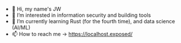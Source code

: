 - 👋 Hi, my name's JW
- 👀 I’m interested in information security and building tools
- 🌱 I’m currently learning Rust (for the fourth time), and data science (AI/ML)
- 📫 How to reach me -> https://localhost.exposed/

<!---
unfo/unfo is a ✨ special ✨ repository because its `README.md` (this file) appears on your GitHub profile.
You can click the Preview link to take a look at your changes.
--->
